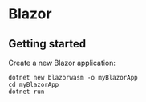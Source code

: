 # Blazor

<!--ts-->
<!--te-->

## Getting started

Create a new Blazor application:

```bsah
dotnet new blazorwasm -o myBlazorApp
cd myBlazorApp
dotnet run
```